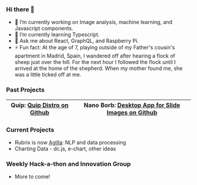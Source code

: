 ### Hi there 👋

- 🔭 I’m currently working on Image analysis, machine learning, and Javascript components.
- 🌱 I’m currently learning Typescript.
- 💬 Ask me about React, GraphQL, and Raspberry Pi.
- ⚡ Fun fact: At the age of 7, playing outside of my Father's cousin's apartment in Madrid, Spain, I wandered off after hearing a flock of sheep just over the hill. For the next hour I followed the flock until I arrived at the home of the shepherd. When my mother found me, she was a little ticked off at me.

### Past Projects

| Quip: [Quip Distro on Github](https://github.com/SBU-BMI/quip_distro) | Nano Borb: [Desktop App for Slide Images on Github](https://github.com/SBU-BMI/Nanoborb) |
| --------------------------------------------------------------------- | ---------------------------------------------------------------------------------------- |

### Current Projects

- Rubrix is now [Agilla](https://www.argilla.io/): NLP and data processing
- Charting Data - dc.js, e-chart, other ideas

### Weekly Hack-a-thon and Innovation Group

- More to come!

<!--
**jbalsamo/jbalsamo** is a ✨ _special_ ✨ repository because its `README.md` (this file) appears on your GitHub profile.

Here are some ideas to get you started:
[![Top Langs](https://github-readme-stats.vercel.app/api/top-langs/?username=jbalsamo)](https://github.com/jbalsamo/github-readme-stats)

-->
